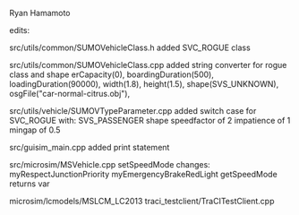 Ryan Hamamoto

edits:

src/utils/common/SUMOVehicleClass.h
	added SVC_ROGUE class
	
src/utils/common/SUMOVehicleClass.cpp
	added string converter for rogue class and shape
erCapacity(0), boardingDuration(500),
      loadingDuration(90000), width(1.8), height(1.5), shape(SVS_UNKNOWN), osgFile("car-normal-citrus.obj"),

src/utils/vehicle/SUMOVTypeParameter.cpp
	added switch case for SVC_ROGUE with:
	SVS_PASSENGER shape
	speedfactor of 2
	impatience of 1
	mingap of 0.5
	
src/guisim_main.cpp
	added print statement

src/microsim/MSVehicle.cpp
setSpeedMode changes:
	myRespectJunctionPriority
	myEmergencyBrakeRedLight
getSpeedMode returns var


microsim/lcmodels/MSLCM_LC2013
traci_testclient/TraCITestClient.cpp
